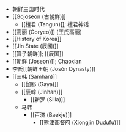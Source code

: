 - 朝鲜三国时代
- [[Gojoseon (古朝鮮)]]
    - [[檀君 (Tangun)]]; 檀君神话
- [[高丽 (Goryeo)]] (王氏高丽)
- [[History of Korea]]
- [[Jin State (辰國)]]
- [[箕子朝鲜]]; [[辰国]]
- [[朝鮮 (Joseon)]]; Chaoxian
- 李氏[[朝鲜王朝 (Josŏn Dynasty)]]
- [[三韩 (Samhan)]]
    - [[伽耶 (Gaya)]]
    - [[辰韓 (Jinhan)]]
        - [[新罗 (Silla)]]
    - 马韩
        - [[百济 (Baekje)]]
            - [[熊津都督府 (Xiongjin Dudufu)]]
